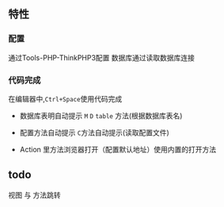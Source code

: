 ## 特性
### 配置

通过Tools-PHP-ThinkPHP3配置
数据库通过读取数据库连接


### 代码完成

在编辑器中,`Ctrl+Space`使用代码完成
- 数据库表明自动提示
`M` `D` `table` 方法(根据数据库表名)

- 配置方法自动提示
`C`方法自动提示(读取配置文件)

- Action 里方法浏览器打开（配置默认地址）使用内置的打开方法

## todo
视图 与 方法跳转

